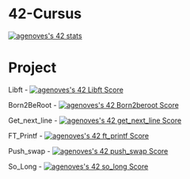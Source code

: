# 42-Cursus

[![agenoves's 42 stats](https://badge42.vercel.app/api/v2/cl1unckr1001109lc4pk0jp1e/stats?cursusId=21&coalitionId=126)](https://github.com/JaeSeoKim/badge42)

# Project

Libft - [![agenoves's 42 Libft Score](https://badge42.vercel.app/api/v2/cl1unckr1001109lc4pk0jp1e/project/2461776)](https://github.com/JaeSeoKim/badge42)

Born2BeRoot - [![agenoves's 42 Born2beroot Score](https://badge42.vercel.app/api/v2/cl1unckr1001109lc4pk0jp1e/project/2471642)](https://github.com/JaeSeoKim/badge42)

Get_next_line - [![agenoves's 42 get_next_line Score](https://badge42.vercel.app/api/v2/cl1unckr1001109lc4pk0jp1e/project/2466396)](https://github.com/JaeSeoKim/badge42)

FT_Printf - [![agenoves's 42 ft_printf Score](https://badge42.vercel.app/api/v2/cl1unckr1001109lc4pk0jp1e/project/2468691)](https://github.com/JaeSeoKim/badge42)

Push_swap - [![agenoves's 42 push_swap Score](https://badge42.vercel.app/api/v2/cl1unckr1001109lc4pk0jp1e/project/2516469)](https://github.com/JaeSeoKim/badge42)

So_Long - [![agenoves's 42 so_long Score](https://badge42.vercel.app/api/v2/cl1unckr1001109lc4pk0jp1e/project/2521565)](https://github.com/JaeSeoKim/badge42)
